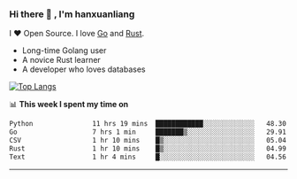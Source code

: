 ### Hi there 👋 , I'm hanxuanliang

<!--
**hanxuanliang/hanxuanliang** is a ✨ _special_ ✨ repository because its `README.md` (this file) appears on your GitHub profile.

Here are some ideas to get you started:

- 🔭 I’m currently working on ...
- 🌱 I’m currently learning ...
- 👯 I’m looking to collaborate on ...
- 🤔 I’m looking for help with ...
- 💬 Ask me about ...
- 📫 How to reach me: ...
- 😄 Pronouns: ...
- ⚡ Fun fact: ...
-->
I ❤ Open Source. I love [Go](https://golang.org) and [Rust](https://www.rust-lang.org/zh-CN/).

* Long-time Golang user
* A novice Rust learner
* A developer who loves databases

[![Top Langs](https://github-readme-stats.vercel.app/api?username=hanxuanliang&show_icons=true&count_private=true&line_height=40)](https://github.com/anuraghazra/github-readme-stats)

📊 **This week I spent my time on**
<!--START_SECTION:waka-->

```txt
Python               11 hrs 19 mins  ████████████░░░░░░░░░░░░░   48.30 %
Go                   7 hrs 1 min     ███████▒░░░░░░░░░░░░░░░░░   29.91 %
CSV                  1 hr 10 mins    █▒░░░░░░░░░░░░░░░░░░░░░░░   05.04 %
Rust                 1 hr 10 mins    █▒░░░░░░░░░░░░░░░░░░░░░░░   04.99 %
Text                 1 hr 4 mins     █░░░░░░░░░░░░░░░░░░░░░░░░   04.56 %
```

<!--END_SECTION:waka-->

***
